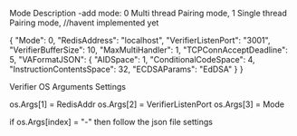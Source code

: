 Mode Description -add mode:
0 Multi thread Pairing mode,
1 Single thread Pairing mode, //havent implemented yet


{
  "Mode":                       0,
  "RedisAddress":               "localhost",
  "VerifierListenPort":         "3001",
  "VerifierBufferSize":         10,
  "MaxMultiHandler":            1,
  "TCPConnAcceptDeadline":      5,
  "VAFormatJSON": {
    "AIDSpace":                 1,
    "ConditionalCodeSpace":     4,
    "InstructionContentsSpace": 32,
    "ECDSAParams":              "EdDSA"
  }
}


Verifier OS Arguments Settings

os.Args[1] = RedisAddr 
os.Args[2] = VerifierListenPort 
os.Args[3] = Mode

if os.Args[index] = "-" then follow the json file settings